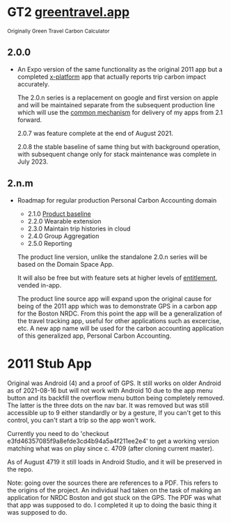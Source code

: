 # GT2 [greentravel.app](https://greentravel.app/doc)
<span style="font-size: 12px">Originally Green Travel Carbon Calculator</span>

## 2.0.0
   
- An Expo version of the same functionality as the original 2011 app but a completed [x-platform](https://apps.apple.com/ao/app/gt2-green-travel-carbon-app/id1583117880) app
  that actually reports trip carbon impact accurately.

  The 2.0.n series is a replacement on google and first version on apple and will be maintained
  separate from the subsequent production line which will use the [common mechanism](https://devops1.sameboat.network/sb-app) 
  for delivery of my apps from 2.1 forward.

  2.0.7 was feature complete at the end of August 2021.

  2.0.8 the stable baseline of same thing but with background operation, with subsequent change only for stack maintenance was complete in July 2023.

## 2.n.m

- Roadmap for regular production Personal Carbon Accounting domain

  - 2.1.0 [Product baseline](https://devops1.sameboat.network/sb-app)
  - 2.2.0 Wearable extension 
  - 2.3.0 Maintain trip histories in cloud
  - 2.4.0 Group Aggregation 
  - 2.5.0 Reporting

  The product line version, unlike the standalone 2.0.n series will be based on the Domain Space App.

  It will also be free but with feature sets at higher levels of [entitlement](https://eg.meansofproduction.biz/eg/index.php/AKPERSON), vended in-app.

  The product line source app will expand upon the original cause for being of the 2011 app which was to demonstrate GPS in a carbon app for the Boston NRDC.
  From this point the app will be a generalization of the travel tracking app, useful for other applications such as excercise, etc. A new app name will
  be used for the carbon accounting application of this generalized app, Personal Carbon Accounting.
   

2011 Stub App
=============

  Original was Android (4) and a proof of GPS. It still works on older Android as of 2021-08-16 but 
  will not work with Android 10 due to the app menu button and its backfill the overflow menu 
  button being completely removed. The latter is the three  dots on the nav bar. It was
  removed but was still accessible up to 9 either standardly or by a gesture, If you can't get to this
  control, you can't start a trip so the app won't work.
   
  Currently you need to do 'checkout e3fd46357085f9a8efde3cd4b94a5a4f211ee2e4' to get a working version
  matching what was on play since c. 4709 (after cloning current master).

  As of August 4719 it still loads in Android Studio, and it will be preserved in the repo.

  Note: going over the sources there are references to a PDF. This refers to the origins of the project.
  An individual had taken on the task of making an application for NRDC Boston and got stuck on the GPS.
  The PDF was what that app was supposed to do. I completed it up to doing the basic thing it was supposed
  to do.
   
